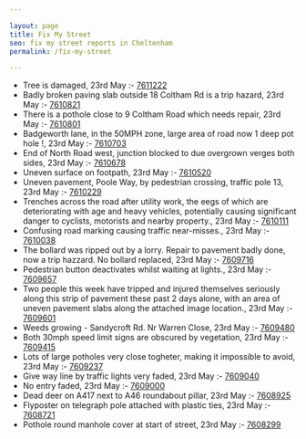 ```yaml
---

layout: page
title: Fix My Street
seo: fix my street reports in Cheltenham
permalink: /fix-my-street

---
```


<!-- fix_marker starts -->

- Tree is damaged, 23rd May :- [7611222](https://www.fixmystreet.com/report/7611222)
- Badly broken paving slab outside 18 Coltham Rd is a trip hazard, 23rd May :- [7610821](https://www.fixmystreet.com/report/7610821)
- There is a pothole close to 9 Coltham Road which needs repair, 23rd May :- [7610801](https://www.fixmystreet.com/report/7610801)
- Badgeworth lane, in the 50MPH zone, large area of road now 1 deep pot hole !, 23rd May :- [7610703](https://www.fixmystreet.com/report/7610703)
- End of North Road west, junction blocked to due overgrown verges both sides, 23rd May :- [7610678](https://www.fixmystreet.com/report/7610678)
- Uneven surface on footpath, 23rd May :- [7610520](https://www.fixmystreet.com/report/7610520)
- Uneven pavement, Poole Way, by pedestrian crossing, traffic pole 13, 23rd May :- [7610229](https://www.fixmystreet.com/report/7610229)
- Trenches across the road after utility work, the eegs of which are deteriorating with age and heavy vehicles, potentially causing significant danger to cyclists, motorists and nearby property., 23rd May :- [7610111](https://www.fixmystreet.com/report/7610111)
- Confusing road marking causing traffic near-misses., 23rd May :- [7610038](https://www.fixmystreet.com/report/7610038)
- The bollard was ripped out by a lorry. Repair to pavement badly done, now a trip hazzard. No bollard replaced, 23rd May :- [7609716](https://www.fixmystreet.com/report/7609716)
- Pedestrian button deactivates whilst waiting at lights., 23rd May :- [7609657](https://www.fixmystreet.com/report/7609657)
- Two people this week have tripped and injured themselves seriously along this strip of pavement these past 2 days alone, with an area of uneven pavement slabs along the attached image location., 23rd May :- [7609601](https://www.fixmystreet.com/report/7609601)
- Weeds growing - Sandycroft Rd. Nr Warren Close, 23rd May :- [7609480](https://www.fixmystreet.com/report/7609480)
- Both 30mph speed limit signs are obscured by vegetation, 23rd May :- [7609415](https://www.fixmystreet.com/report/7609415)
- Lots of large potholes very close togheter, making it impossible to avoid, 23rd May :- [7609237](https://www.fixmystreet.com/report/7609237)
- Give way line by traffic lights very faded, 23rd May :- [7609040](https://www.fixmystreet.com/report/7609040)
- No entry faded, 23rd May :- [7609000](https://www.fixmystreet.com/report/7609000)
- Dead deer on A417 next to A46 roundabout pillar, 23rd May :- [7608925](https://www.fixmystreet.com/report/7608925)
- Flyposter on telegraph pole attached with plastic ties, 23rd May :- [7608721](https://www.fixmystreet.com/report/7608721)
- Pothole round manhole cover at start of street, 23rd May :- [7608299](https://www.fixmystreet.com/report/7608299)

<!-- fix_marker ends -->